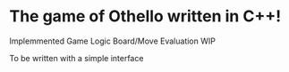 # The game of Othello written in C++! 

Implemmented Game Logic
Board/Move Evaluation WIP

To be written with a simple interface 
